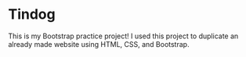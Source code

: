 # Tindog
This is my Bootstrap practice project! I used this project to duplicate an already made website using HTML, CSS, and Bootstrap.

